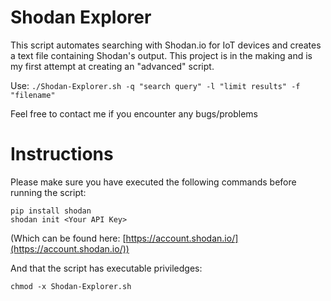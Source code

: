 # Shodan Explorer
This script automates searching with Shodan.io for IoT devices and creates a text file containing Shodan's output. This project is in the making and is my first attempt at creating an "advanced" script.

Use: `./Shodan-Explorer.sh -q "search query" -l "limit results" -f "filename"`

Feel free to contact me if you encounter any bugs/problems

# Instructions
Please make sure you have executed the following commands before running the script:
```
pip install shodan
shodan init <Your API Key>
```
(Which can be found here: [https://account.shodan.io/](https://account.shodan.io/))

And that the script has executable priviledges:
```
chmod -x Shodan-Explorer.sh
```

